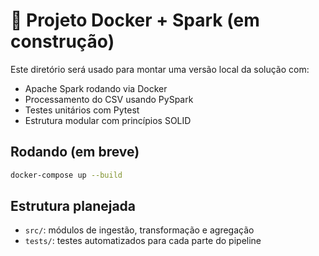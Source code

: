 # 🐳 Projeto Docker + Spark (em construção)

Este diretório será usado para montar uma versão local da solução com:

- Apache Spark rodando via Docker
- Processamento do CSV usando PySpark
- Testes unitários com Pytest
- Estrutura modular com princípios SOLID

## Rodando (em breve)

```bash
docker-compose up --build
```

## Estrutura planejada

- `src/`: módulos de ingestão, transformação e agregação
- `tests/`: testes automatizados para cada parte do pipeline

